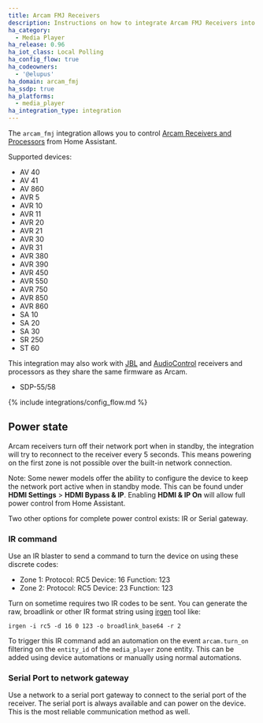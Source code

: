 ```yaml
---
title: Arcam FMJ Receivers
description: Instructions on how to integrate Arcam FMJ Receivers into Home Assistant.
ha_category:
  - Media Player
ha_release: 0.96
ha_iot_class: Local Polling
ha_config_flow: true
ha_codeowners:
  - '@elupus'
ha_domain: arcam_fmj
ha_ssdp: true
ha_platforms:
  - media_player
ha_integration_type: integration
---
```


The `arcam_fmj` integration allows you to control [Arcam Receivers and Processors](https://www.arcam.co.uk/range/fmj.htm) from Home Assistant.

Supported devices:

- AV 40
- AV 41
- AV 860
- AVR 5
- AVR 10
- AVR 11
- AVR 20
- AVR 21
- AVR 30
- AVR 31
- AVR 380
- AVR 390
- AVR 450
- AVR 550
- AVR 750
- AVR 850
- AVR 860
- SA 10
- SA 20
- SA 30
- SR 250
- ST 60

This integration may also work with [JBL](https://www.jblsynthesis.com/products/electronics/) and [AudioControl](https://www.audiocontrol.com/home-audio/) receivers and processors as they share the same firmware as Arcam.

- SDP-55/58

{% include integrations/config_flow.md %}

## Power state

Arcam receivers turn off their network port when in standby, the integration will try to reconnect to the receiver every 5 seconds. This means powering on the first zone is not possible over the built-in network connection. 

Note: Some newer models offer the ability to configure the device to keep the network port active when in standby mode. This can be found under **HDMI Settings** > **HDMI Bypass & IP**. Enabling **HDMI & IP On** will allow full power control from Home Assistant.

Two other options for complete power control exists: IR or Serial gateway.

### IR command

Use an IR blaster to send a command to turn the device on using these discrete codes:

- Zone 1: Protocol: RC5 Device: 16 Function: 123
- Zone 2: Protocol: RC5 Device: 23 Function: 123

Turn on sometime requires two IR codes to be sent. You can generate the raw, broadlink or other IR format string using [irgen](https://github.com/elupus/irgen) tool like:

```shell
irgen -i rc5 -d 16 0 123 -o broadlink_base64 -r 2
```

To trigger this IR command add an automation on the event `arcam.turn_on` filtering on
the `entity_id` of the `media_player` zone entity. This can be added using device automations
or manually using normal automations.

### Serial Port to network gateway

Use a network to a serial port gateway to connect to the serial port of the
receiver. The serial port is always available and can power on the device.
This is the most reliable communication method as well.

